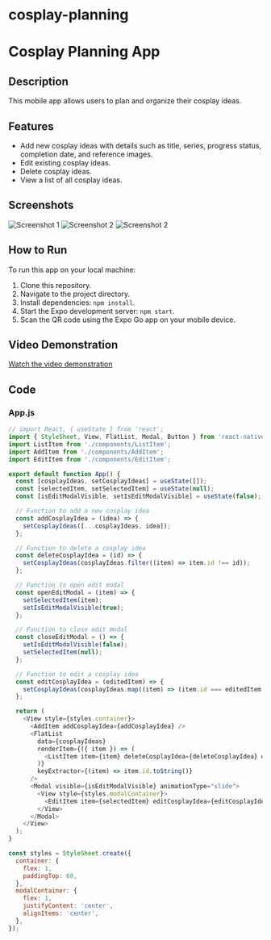 # cosplay-planning

# Cosplay Planning App

## Description
This mobile app allows users to plan and organize their cosplay ideas.

## Features
- Add new cosplay ideas with details such as title, series, progress status, completion date, and reference images.
- Edit existing cosplay ideas.
- Delete cosplay ideas.
- View a list of all cosplay ideas.

## Screenshots
![Screenshot 1](IMG_6075.PNG)
![Screenshot 2](IMG_6073.PNG)
![Screenshot 2](IMG_6074.PNG)

## How to Run
To run this app on your local machine:
1. Clone this repository.
2. Navigate to the project directory.
3. Install dependencies: `npm install`.
4. Start the Expo development server: `npm start`.
5. Scan the QR code using the Expo Go app on your mobile device.

## Video Demonstration
[Watch the video demonstration]([https://www.youtube.com/watch?v=your-video-id](https://youtube.com/shorts/EeyJA0T9__s?feature=share))

## Code
### App.js
```javascript
// import React, { useState } from 'react';
import { StyleSheet, View, FlatList, Modal, Button } from 'react-native';
import ListItem from './components/ListItem';
import AddItem from './components/AddItem';
import EditItem from './components/EditItem';

export default function App() {
  const [cosplayIdeas, setCosplayIdeas] = useState([]);
  const [selectedItem, setSelectedItem] = useState(null);
  const [isEditModalVisible, setIsEditModalVisible] = useState(false);

  // Function to add a new cosplay idea
  const addCosplayIdea = (idea) => {
    setCosplayIdeas([...cosplayIdeas, idea]);
  };

  // Function to delete a cosplay idea
  const deleteCosplayIdea = (id) => {
    setCosplayIdeas(cosplayIdeas.filter((item) => item.id !== id));
  };

  // Function to open edit modal
  const openEditModal = (item) => {
    setSelectedItem(item);
    setIsEditModalVisible(true);
  };

  // Function to close edit modal
  const closeEditModal = () => {
    setIsEditModalVisible(false);
    setSelectedItem(null);
  };

  // Function to edit a cosplay idea
  const editCosplayIdea = (editedItem) => {
    setCosplayIdeas(cosplayIdeas.map((item) => (item.id === editedItem.id ? editedItem : item)));
  };

  return (
    <View style={styles.container}>
      <AddItem addCosplayIdea={addCosplayIdea} />
      <FlatList
        data={cosplayIdeas}
        renderItem={({ item }) => (
          <ListItem item={item} deleteCosplayIdea={deleteCosplayIdea} openEditModal={openEditModal} />
        )}
        keyExtractor={(item) => item.id.toString()}
      />
      <Modal visible={isEditModalVisible} animationType="slide">
        <View style={styles.modalContainer}>
          <EditItem item={selectedItem} editCosplayIdea={editCosplayIdea} closeModal={closeEditModal} />
        </View>
      </Modal>
    </View>
  );
}

const styles = StyleSheet.create({
  container: {
    flex: 1,
    paddingTop: 60,
  },
  modalContainer: {
    flex: 1,
    justifyContent: 'center',
    alignItems: 'center',
  },
});
